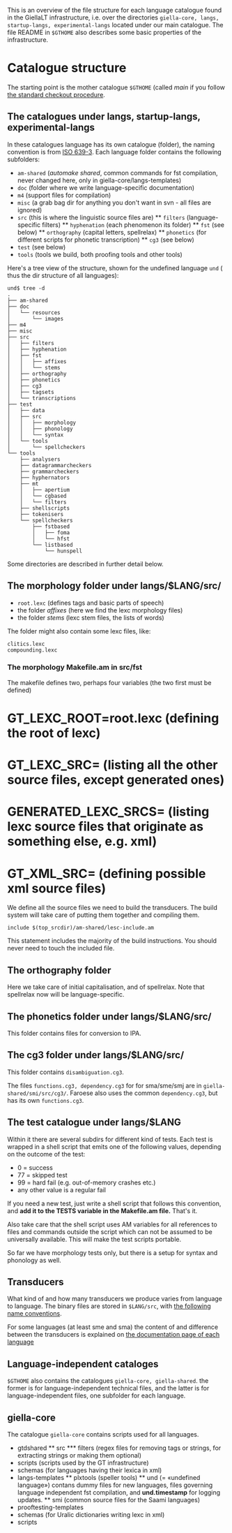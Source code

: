 

This is an overview of the file structure for each language
catalogue found in the GiellaLT infrastructure, i.e.
over the directories `giella-core, langs, startup-langs, experimental-langs`
located under our main catalogue.
The file README in `$GTHOME` also describes some basic properties of
the infrastructure.




#  Catalogue structure


The starting point is the mother catalogue `$GTHOME` (called *main*
if you follow [the standard checkout procedure](/tools/docu-svn-user.html).




##  The catalogues under langs, startup-langs, experimental-langs


In these catalogues language has its own catalogue (folder), the
naming convention is from
[ISO 639-3](http://en.wikipedia.org/wiki/List_of_ISO_639-3_codes).
Each language folder contains the following subfolders:


* `am-shared` (*automake shared*, common commands for fst compilation,
  never changed here, only in giella-core/langs-templates)
* `doc` (folder where we write language-specific documentation)
* `m4` (support files for compilation)
* `misc` (a grab bag dir for anything you don't want in svn - all files are
  ignored)
* `src` (this is where the linguistic source files are)
** `filters` (language-specific filters)
** `hyphenation` (each phenomenon its folder)
** `fst` (see below)
** `orthography` (capital letters, spellrelax)
** `phonetics` (for different scripts for phonetic transcription)
** `cg3` (see below)
* `test` (see below)
* `tools` (tools we build, both proofing tools and other tools)


Here's a tree view of the structure, shown for the undefined language `und` ( thus the dir structure of all
languages):


```
und$ tree -d
.
├── am-shared
├── doc
│   └── resources
│       └── images
├── m4
├── misc
├── src
│   ├── filters
│   ├── hyphenation
│   ├── fst
│   │   ├── affixes
│   │   └── stems
│   ├── orthography
│   ├── phonetics
│   ├── cg3
│   ├── tagsets
│   └── transcriptions
├── test
│   ├── data
│   ├── src
│   │   ├── morphology
│   │   ├── phonology
│   │   └── syntax
│   └── tools
│       └── spellcheckers
└── tools
    ├── analysers
    ├── datagrammarcheckers
    ├── grammarcheckers
    ├── hyphernators
    ├── mt
    │   ├── apertium
    │   └── cgbased
    │   └── filters
    ├── shellscripts
    ├── tokenisers
    └── spellcheckers
        ├── fstbased
        │   ├── foma
        │   └── hfst
        └── listbased
            └── hunspell
```


Some directories are described in further detail below.


##  The morphology folder under langs/$LANG/src/


* `root.lexc` (defines tags and basic parts of speech)
* the folder *affixes* (here we find the lexc morphology files)
* the folder *stems* (lexc stem files, the lists of words)


The folder might also contain some lexc files, like:
```
clitics.lexc
compounding.lexc
```


###  The morphology Makefile.am in src/fst


The makefile defines two, perhaps four variables (the two first must be defined)


# GT_LEXC_ROOT=root.lexc (defining the root of lexc)
# GT_LEXC_SRC= (listing all the other source files, except generated ones)
# GENERATED_LEXC_SRCS= (listing lexc source files that originate as something else, e.g. xml)
# GT_XML_SRC= (defining possible xml source files)


We define all the source files we need to build the transducers. The build system will take care of putting them together and compiling them.


```
include $(top_srcdir)/am-shared/lesc-include.am
```


This statement includes the majority of the build instructions. You should never need to touch the included file.


##  The orthography folder


Here we take care of initial capitalisation, and of spellrelax. Note that
spellrelax now will be language-specific.


##  The phonetics folder under langs/$LANG/src/


This folder contains files for conversion to IPA.




##  The cg3 folder under langs/$LANG/src/


This folder contains `disambiguation.cg3`.


The files `functions.cg3, dependency.cg3` for for sma/sme/smj are in
`giella-shared/smi/src/cg3/`. Faroese also uses the common
`dependency.cg3`, but has its own `functions.cg3`.


##  The test catalogue under langs/$LANG


Within it there are several subdirs for different kind of tests. Each test is wrapped in a shell script that emits one of the following values, depending on the outcome of the test:


* 0 = success
* 77 = skipped test
* 99 = hard fail (e.g. out-of-memory crashes etc.)
* any other value is a regular fail


If you need a new test, just write a shell script that follows this convention, and **add it to the TESTS variable in the Makefile.am file.** That's it.


Also take care that the shell script uses AM variables for all references to files and commands outside the script which can not be assumed to be universally available. This will make the test scripts portable.


So far we have morphology tests only, but there is a setup for syntax and phonology as well.


##  Transducers




What kind of and how many transducers we produce varies from language to language.
The binary files are stored in `$LANG/src`, with
[the following name conventions](TransducerNamesInTheNewInfra.html).


For some languages (at least sme and sma) the content of and difference between the transducers is explained on [the documentation page of each language](/lang/index.html)




## Language-independent cataloges


`$GTHOME` also contains  the catalogues `giella-core, giella-shared`. the former is for
language-independent technical files, and the latter is for language-independent files,
one subfolder for each language.


##  giella-core


The catalogue `giella-core` contains scripts used for all languages.


* gtdshared
** src
*** filters (regex files for removing tags or strings, for extracting strings or making them optional)
* scripts (scripts used by the GT infrastructure)
* schemas (for languages having their lexica in xml)
* langs-templates
** plxtools (speller tools)
** und (= «undefined language») contans dummy files for new languages, files governing language independent fst compilation, and **und.timestamp** for logging updates.
** smi (common source files for the Saami languages)
* prooftesting-templates
* schemas (for Uralic dictionaries writing lexc in xml)
* scripts
